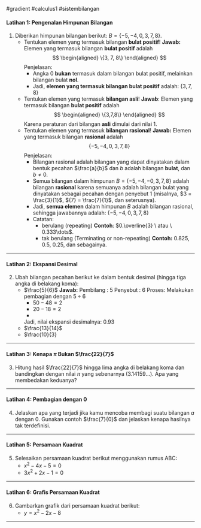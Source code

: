 #gradient #calculus1 #sistembilangan 

#### Latihan 1: Pengenalan Himpunan Bilangan

1. Diberikan himpunan bilangan berikut: $B = \{-5,-4,0,3,7,8\}$.
   - Tentukan elemen yang termasuk bilangan **bulat positif**!
     **Jawab:**
     Elemen yang termasuk bilangan **bulat positif** adalah $$
	     \begin{aligned} 
	     \{3, 7, 8\}
	     \end{aligned}
	    $$Penjelasan:
	    - Angka 0 **bukan** termasuk dalam bilangan bulat positif, melainkan bilangan bulat **nol**.
	    - Jadi, **elemen yang termasuk bilangan bulat positif** adalah: $\{3,7,8\}$
   - Tentukan elemen yang termasuk **bilangan asli**!
     **Jawab**:
     Elemen yang termasuk bilangan **bulat positif** adalah$$
		    \begin{aligned}
		    \{3,7,8\}
		    \end{aligned}
		     $$Karena peraturan dari bilangan **asli** dimulai dari nilai $1$.
   - Tentukan elemen yang termasuk **bilangan rasional**!
     **Jawab:** Elemen yang termasuk bilangan **rasional** adalah $$\{-5,-4,0,3,7,8\}$$Penjelasan:
     - Bilangan rasional adalah bilangan yang dapat dinyatakan dalam bentuk pecahan $\frac{a}{b}$ dan $b$ adalah bilangan **bulat**, dan $b \neq 0$.
     - Semua bilangan dalam himpunan $B = \{-5,-4,-0,3,7,8\}$ adalah bilangan **rasional** karena semuanya adalah bilangan bulat yang dinyatakan sebagai pecahan dengan penyebut 1 (misalnya, $3 = \frac{3}{1}$,  ${7} = \frac{7}{1}$, dan seterusnya).
     - Jadi, **semua elemen** dalam himpunan $B$ adalah bilangan rasional, sehingga jawabannya adalah: $\{-5,-4,0,3,7,8\}$
     - Catatan:
       - berulang (repeating)
         **Contoh**: $0.\overline{3} \ atau \ 0.333\dots$.
       - tak berulang (Terminating or non-repeating)
         **Contoh:** $0.825$, $0.5$, $0.25$, dan sebagainya.

___

#### Latihan 2: Ekspansi Desimal

2. Ubah bilangan pecahan berikut ke dalam bentuk desimal (hingga tiga angka di belakang koma):
   - $\frac{5}{6}$
     **Jawab:**
     Pembilang : $5$
     Penyebut : $6$
     Proses: Melakukan pembagian dengan $5 \div 6$
     - $50 - 48 = 2$
     - $20 - 18 = 2$
     - 
     Jadi, nilai ekspansi desimalnya: $0.93$
   - $\frac{13}{14}$
   - $\frac{10}{3}

___

#### Latihan 3: Kenapa $\pi$ Bukan $\frac{22}{7}$

3. Hitung hasil $\frac{22}{7}$ hingga lima angka di belakang koma dan bandingkan dengan nilai $\pi$ yang sebenarnya ($3.14159\dots$). Apa yang membedakan keduanya?

___

#### Latihan 4: Pembagian dengan $0$

4. Jelaskan apa yang terjadi jika kamu mencoba membagi suatu bilangan $a$ dengan $0$. Gunakan contoh $\frac{7}{0}$ dan jelaskan kenapa hasilnya tak terdefinisi.

___

#### Latihan 5: Persamaan Kuadrat

5. Selesaikan persamaan kuadrat berikut menggunakan rumus ABC:
   - $x^2-4x-5=0$
   - $3x^2+2x - 1 = 0$

___

#### Latihan 6: Grafis Persamaan Kuadrat

6. Gambarkan grafik dari persamaan kuadrat berikut:
   - $y = x^2 - 2x - 8$

___
